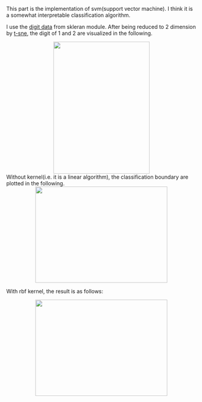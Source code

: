 This part is the implementation of svm(support vector machine). I think it is a somewhat interpretable classification algorithm.

I use the [digit data](http://scikit-learn.org/stable/modules/generated/sklearn.datasets.load_digits.html) from skleran module. After being reduced to 2 dimension by [t-sne](https://github.com/liziniu/machine_learning_2018_spring/blob/master/k-means/t-sne-tutorial.ipynb), the digit of 1 and 2 are visualized in the following.

<div align=center>
  <img src="https://github.com/liziniu/machine_learning_2018_spring/blob/master/svm/reduced_data.png" width="255" height="350">
</div>
Without kernel(i.e. it is a linear algorithm), the classification boundary are plotted in the following.

<div align=center>
  <img src="https://github.com/liziniu/machine_learning_2018_spring/blob/master/svm/svm_results.png" width="350" height="255">
</div>

With rbf kernel, the result is as follows:

<div align=center>
  <img src="https://github.com/liziniu/machine_learning_2018_spring/blob/master/svm/kernel_svm.png" width="350" height="255">
</div>
